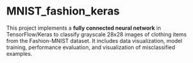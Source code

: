 # MNIST_fashion_keras
This project implements a **fully connected neural network** in TensorFlow/Keras to classify grayscale 28x28 images of clothing items from the Fashion-MNIST dataset. It includes data visualization, model training, performance evaluation, and visualization of misclassified examples.
